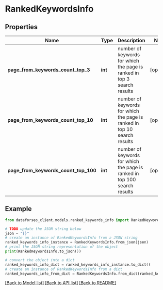 # RankedKeywordsInfo


## Properties

Name | Type | Description | Notes
------------ | ------------- | ------------- | -------------
**page_from_keywords_count_top_3** | **int** | number of keywords for which the page is ranked in top 3 search results | [optional] 
**page_from_keywords_count_top_10** | **int** | number of keywords for which the page is ranked in top 10 search results | [optional] 
**page_from_keywords_count_top_100** | **int** | number of keywords for which the page is ranked in top 100 search results | [optional] 

## Example

```python
from dataforseo_client.models.ranked_keywords_info import RankedKeywordsInfo

# TODO update the JSON string below
json = "{}"
# create an instance of RankedKeywordsInfo from a JSON string
ranked_keywords_info_instance = RankedKeywordsInfo.from_json(json)
# print the JSON string representation of the object
print(RankedKeywordsInfo.to_json())

# convert the object into a dict
ranked_keywords_info_dict = ranked_keywords_info_instance.to_dict()
# create an instance of RankedKeywordsInfo from a dict
ranked_keywords_info_from_dict = RankedKeywordsInfo.from_dict(ranked_keywords_info_dict)
```
[[Back to Model list]](../README.md#documentation-for-models) [[Back to API list]](../README.md#documentation-for-api-endpoints) [[Back to README]](../README.md)


